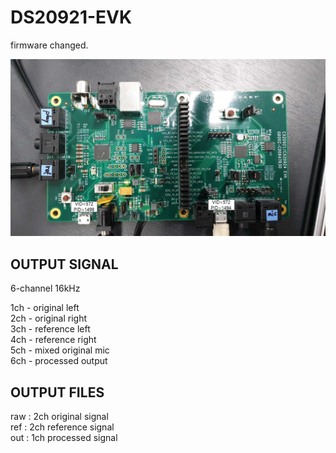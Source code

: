 # DS20921-EVK    
firmware changed.   

![DS20921](doc/DS20921-PID.png)

## OUTPUT SIGNAL  
6-channel
16kHz

1ch - original left   
2ch - original right  
3ch - reference left   
4ch - reference right   
5ch - mixed original mic    
6ch - processed output    

## OUTPUT FILES  
raw : 2ch original signal      
ref : 2ch reference signal        
out : 1ch processed signal    
 
